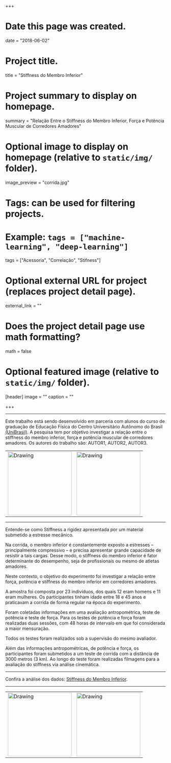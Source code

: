 +++
# Date this page was created.
date = "2018-06-02"

# Project title.
title = "Stiffness do Membro Inferior"

# Project summary to display on homepage.
summary = "Relação Entre o Stiffness do Membro Inferior, Força e Potência Muscular de Corredores Amadores"

# Optional image to display on homepage (relative to `static/img/` folder).
image_preview = "corrida.jpg"

# Tags: can be used for filtering projects.
# Example: `tags = ["machine-learning", "deep-learning"]`
tags = ["Acessoria", "Correlação", "Stifness"]

# Optional external URL for project (replaces project detail page).
external_link = ""

# Does the project detail page use math formatting?
math = false

# Optional featured image (relative to `static/img/` folder).
[header]
image = ""
caption = ""

+++

---

Este trabalho está sendo desenvolvido em parceria com alunos do curso de graduação de Educação Física do Centro Universitário Autônomo do Brasil [(UniBrasil)][unibrasil]. A pesquisa tem por objetivo investigar a relação entre o stiffness do membro inferior, força e potência muscular de corredores amadores. Os autores do trabalho são: AUTOR1, AUTOR2, AUTOR3.

<table><tr>
<td> <img src="/img/ufpr.jpg" alt="Drawing" style="width: 200px;"/> </td>
<td> <img src="/img/unibrasil.png" alt="Drawing" style="width: 200px;"/> </td>
</tr></table>

---

Entende-se como Stiffness a rigidez apresentada por um material submetido a estresse mecânico. 

Na corrida, o membro inferior é constantemente exposto a estresses – principalmente compressivo – e precisa apresentar grande capacidade de resistir a tais cargas. Desse modo, o stiffness do membro inferior é fator determinante do desempenho, seja de profissionais ou mesmo de atletas amadores. 

Neste contexto, o objetivo do experimento foi investigar a relação entre força, potência e stiffness do membro inferior em corredores amadores. 

A amostra foi composta por 23 indivíduos, dos quais 12 eram homens e 11 eram mulheres. Os participantes tinham idade entre 18 e 45 anos e praticavam a corrida de forma regular na época do experimento.

Foram coletadas informações em uma avaliação antropométrica, teste de potência e teste de força. Para os testes de potência e força foram realizadas duas sessões, com 48 horas de intervalo em que foi considerada a maior mensuração.

Todos os testes foram realizados sob a supervisão do mesmo avaliador. 

Além das informações antropométricas, de potência e força, os participantes foram submetidos a um teste de corrida com a distância de 3000 metros (3 km). Ao longo do teste foram realizadas filmagens para a avaliação do stiffness via análise cinemática.


---

Confira a análise dos dados: [Stiffness do Membro Inferior](/img/proj_stifness/relatorio.html).

---

<table><tr>
<td> <img src="/img/ufpr.jpg" alt="Drawing" style="width: 200px;"/> </td>
<td> <img src="/img/unibrasil.png" alt="Drawing" style="width: 200px;"/> </td>
</tr></table>


[unibrasil]: https://www.unibrasil.com.br/
